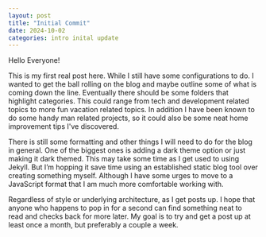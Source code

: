 ```yaml
---
layout: post
title: "Initial Commit"
date: 2024-10-02
categories: intro inital update
---
```

Hello Everyone!

This is my first real post here. While I still have some configurations to do. 
I wanted to get the ball rolling on the blog and maybe outline some of what is coming down the line. 
Eventually there should be some folders that highlight categories. This could range from tech and development
related topics to more fun vacation related topics. In addition I have been known to do some handy man
related projects, so it could also be some neat home improvement tips I've discovered. 

There is still some formatting and other things I will need to do for the blog in general. One of the biggest 
ones is adding a dark theme option or just making it dark themed. This may take some time as I get used to using 
Jekyll. But I’m hopping it save time using an established static blog tool over creating something myself. 
Although I have some urges to move to a JavaScript format that I am much more comfortable working with. 

Regardless of style or underlying architecture, as I get posts up. I hope that anyone who happens to pop in 
for a second can find something neat to read and checks back for more later. My goal is to try and get a post up 
at least once a month, but preferably a couple a week. 
